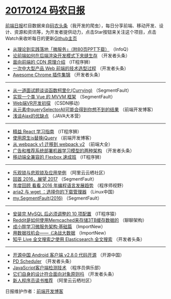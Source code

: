 # [20170124 码农日报](https://github.com/kujian/frontendDaily/blob/master/2017/01/24.md)

[前端日报](http://caibaojian.com/c/news)栏目数据来自[码农头条](http://hao.caibaojian.com/)（我开发的爬虫），每日分享前端、移动开发、设计、资源和资讯等，为开发者提供动力，点击Star按钮来关注这个项目，点击Watch来收听每日的更新[Github主页](https://github.com/kujian/frontendDaily)
* [从理论到实践落地「微服务」（附80页PPT下载）](http://hao.caibaojian.com/23339.html) （InfoQ）
* [论前端如何在后端渲染开发模式下夹缝生存](http://hao.caibaojian.com/23402.html) （开发者头条）
* [面向前端的 CDN 原理介绍](http://hao.caibaojian.com/23440.html) （IT程序狮）
* [一次中大型产品 Web 前端的技术选型过程](http://hao.caibaojian.com/23404.html) （开发者头条）
* [Awesome Chrome 插件集锦](http://hao.caibaojian.com/23405.html) （开发者头条）

***
* [从一道面试题谈谈函数柯里化(Currying)](http://hao.caibaojian.com/23416.html) （SegmentFault）
* [实现一个类 Vue 的 MVVM 框架](http://hao.caibaojian.com/23417.html) （SegmentFault）
* [Web端VR开发初探](http://hao.caibaojian.com/23395.html) （CSDN移动）
* [从元素中querySelectorAll可能会得到你想不到的结果](http://hao.caibaojian.com/23444.html) （前端开发博客）
* [浅谈Ajax的优缺点](http://hao.caibaojian.com/23396.html) （JAVA大本营）

***
* [精益 React 学习指南](http://hao.caibaojian.com/23441.html) （IT程序狮）
* [使用原生js替换jQuery](http://hao.caibaojian.com/23445.html) （前端开发博客）
* [从 webpack v1 迁移到 webpack v2](http://hao.caibaojian.com/23391.html) （前端大全）
* [广告和推荐系统部署机器学习模型的两种架构](http://hao.caibaojian.com/23468.html) （开发者头条）
* [移动端全兼容的 Flexbox 速成班](http://hao.caibaojian.com/23443.html) （IT程序狮）

***
* [乐观锁与悲观锁及应用举例](http://hao.caibaojian.com/23438.html) （阿里云云栖社区）
* [回首 2016，展望 2017](http://hao.caibaojian.com/23415.html) （SegmentFault）
* [年度回顾 看看 2016 年编程语言发展趋势](http://hao.caibaojian.com/23419.html) （程序师视野）
* [aria2 与 wget ：选择你的下载管理器](http://hao.caibaojian.com/23387.html) （Linux中国）
* [my.SegmentFault(2016)](http://hao.caibaojian.com/23469.html) （SegmentFault）

***
* [安装完 MySQL 后必须调整的 10 项配置](http://hao.caibaojian.com/23411.html) （IT程序猿）
* [Reddit是如何使用Memcached来存储3TB缓存数据的](http://hao.caibaojian.com/23390.html) （聊聊架构）
* [成小胖学习微服务架构·基础篇](http://hao.caibaojian.com/23373.html) （ImportNew）
* [用数据找机会——《决战大数据](http://hao.caibaojian.com/23374.html) （ImportNew）
* [知乎 Live 全文搜索之使用 Elasticsearch 全文搜索](http://hao.caibaojian.com/23408.html) （开发者头条）

***
* [开源中国 Android 客户端 v2.8.0 代码开源](http://hao.caibaojian.com/23447.html) （开源中国）
* [PD Scheduler](http://hao.caibaojian.com/23409.html) （开发者头条）
* [JavaScript客户端检测技术](http://hao.caibaojian.com/23400.html) （程序员俱乐部）
* [它们自身的设计符合面向对象原则吗](http://hao.caibaojian.com/23453.html) （开发者头条）
* [新人程序员读书推荐](http://hao.caibaojian.com/23394.html) （阿里云云栖社区）

日报维护作者：[前端开发博客](http://caibaojian.com/) 
